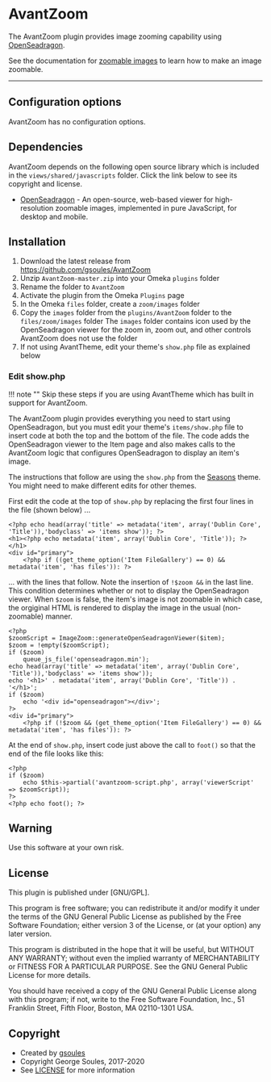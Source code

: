 # AvantZoom

The AvantZoom plugin provides image zooming capability using [OpenSeadragon](https://openseadragon.github.io/).

See the documentation for [zoomable images](../../administrator/zoomable-images.md) to learn how to make an image zoomable.

---

## Configuration options

AvantZoom has no configuration options.

## Dependencies
AvantZoom depends on the following open source library which is included in the `views/shared/javascripts` folder.
Click the link below to see its copyright and license.

* [OpenSeadragon](https://openseadragon.github.io/) - An open-source, web-based viewer for high-resolution zoomable
 images, implemented in pure JavaScript, for desktop and mobile. 

## Installation

1.  Download the latest release from <https://github.com/gsoules/AvantZoom>
1.  Unzip `AvantZoom-master.zip` into your Omeka `plugins` folder
1.  Rename the folder to `AvantZoom`
1.  Activate the plugin from the Omeka `Plugins` page
1.  In the Omeka `files` folder, create a `zoom/images` folder 
1.  Copy the `images` folder from the `plugins/AvantZoom` folder to the `files/zoom/images` folder
    The `images` folder contains icon used by the OpenSeadragon viewer for the zoom in, zoom out, and other controls
    AvantZoom does not use the folder
1. If not using AvantTheme, edit your theme's `show.php` file as explained below

### Edit show.php

!!! note ""
    Skip these steps if you are using AvantTheme which has built in support for AvantZoom.

The AvantZoom plugin provides everything you need to start using OpenSeadragon, but you must edit your theme's
`items/show.php` file to insert code at both the top and the bottom of the file. The code adds the OpenSeadragon viewer to the Item
page and also makes calls to the AvantZoom logic that configures OpenSeadragon to display an item's image.

The instructions that follow are using the `show.php` from the [Seasons](https://omeka.org/classic/themes/seasons/) theme.
You might need to make different edits for other themes.

First edit the code at the top of `show.php` by replacing the first four lines in the file (shown below) ...

```
<?php echo head(array('title' => metadata('item', array('Dublin Core', 'Title')),'bodyclass' => 'items show')); ?>
<h1><?php echo metadata('item', array('Dublin Core', 'Title')); ?></h1>
<div id="primary">
    <?php if ((get_theme_option('Item FileGallery') == 0) && metadata('item', 'has files')): ?>
```
... with the lines that follow. Note the insertion of `!$zoom &&` in the last line. This condition determines
whether or not to display the OpenSeadragon viewer. When `$zoom` is false, the item's image is not zoomable in which
case, the orgiginal HTML is rendered to display the image in the usual (non-zoomable) manner.
```
<?php
$zoomScript = ImageZoom::generateOpenSeadragonViewer($item);
$zoom = !empty($zoomScript);
if ($zoom)
    queue_js_file('openseadragon.min');
echo head(array('title' => metadata('item', array('Dublin Core', 'Title')),'bodyclass' => 'items show'));
echo '<h1>' . metadata('item', array('Dublin Core', 'Title')) . '</h1>';
if ($zoom)
    echo '<div id="openseadragon"></div>';
?>
<div id="primary">
    <?php if (!$zoom && (get_theme_option('Item FileGallery') == 0) && metadata('item', 'has files')): ?>
```
At the end of `show.php`, insert code just above the call to `foot()` so that the end of the file looks like this:
 
```
<?php
if ($zoom)
    echo $this->partial('avantzoom-script.php', array('viewerScript' => $zoomScript));
?>
<?php echo foot(); ?>
```


## Warning

Use this software at your own risk.

##  License

This plugin is published under [GNU/GPL].

This program is free software; you can redistribute it and/or modify it under
the terms of the GNU General Public License as published by the Free Software
Foundation; either version 3 of the License, or (at your option) any later
version.

This program is distributed in the hope that it will be useful, but WITHOUT
ANY WARRANTY; without even the implied warranty of MERCHANTABILITY or FITNESS
FOR A PARTICULAR PURPOSE. See the GNU General Public License for more
details.

You should have received a copy of the GNU General Public License along with
this program; if not, write to the Free Software Foundation, Inc.,
51 Franklin Street, Fifth Floor, Boston, MA 02110-1301 USA.

Copyright
---------

-   Created by [gsoules](https://github.com/gsoules)
-   Copyright George Soules, 2017-2020
-   See [LICENSE](https://github.com/gsoules/AvantZoom/blob/master/LICENSE) for more information

